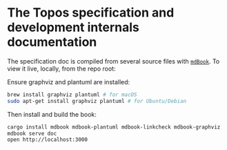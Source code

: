 # The Topos specification and development internals documentation

The specification doc is compiled from several source files with [`mdBook`](https://github.com/rust-lang/mdBook).
To view it live, locally, from the repo root:

Ensure graphviz and plantuml are installed:
```sh
brew install graphviz plantuml # for macOS
sudo apt-get install graphviz plantuml # for Ubuntu/Debian
```

Then install and build the book:

```sh
cargo install mdbook mdbook-plantuml mdbook-linkcheck mdbook-graphviz
mdbook serve doc
open http://localhost:3000
```
